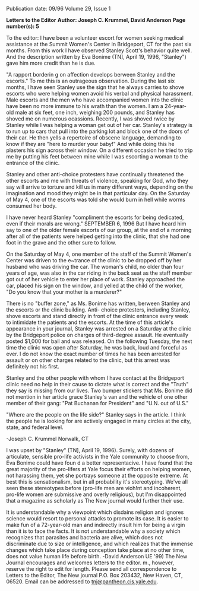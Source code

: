 Publication date: 09/96
Volume 29, Issue 1

**Letters to the Editor**
**Author: Joseph C. Krummel, David Anderson**
**Page number(s): 5**

To the editor: 
I have been a volunteer escort for 
women seeking medical assistance at the 
Summit Women's Center in Bridgeport, 
CT for the past six months. From this 
work I have observed Stanley Scott's 
behavior quite well. And the description 
written by Eva Bonime (TN], April 19, 
1996, "Stanley") gave him more credit 
than he is due. 

"A rapport borderin g on affection 
develops berween Stanley and the escorts." 
To me this is an outrageous observation. 
During the last six months, I have seen 
Stanley use the sign that he always carries 
to shove escorts who were helping women 
avoid his verbal and physical harassment. 
Male escorts and the men who have 
accompanied women into the clinic have 
been no more immune to his wrath than 
the women. I am a 24-year-old male at six 
feet, one inch, weighing 200 pounds, and 
Stanley has shoved me on numerous 
ocassions. Recently, I was shoved rwice by 
Stanley while I was helping a woman get 
out of her car. Stanley's strategy is to run 
up to cars that pull into the parking lot 
and block one of the doors of their car. 
He then yells a repertoire of obscene 
language, demanding to know if they are 
"here to murder your baby!" And while 
doing this he plasters his sign across their 
window. On a different occasion he tried 
to trip me by putting his feet between 
mine while I was escorting a woman to 
the entrance of the clinic. 

Stanley and other anti-choice 
protesters have continually threatened the 
other escorts and me with threats of 
violence, speaking for God, who they say 
will arrive to torture and kill us in many 
different ways, depending on the 
imagination and mood they might be in 
that particular day. On the Saturday of 
May 4, one of the escorts was told she 
would burn in hell while worms 
consumed her body. 

I 
have 
never 
heard 
Stanley 
"compliment the escorts for being 
dedicated, even if their morals are wrong." 
SEPTEMBER 6, 1996 
But I have heard him say to one of the 
older female escorts of our group, at the 
end of a morning after all of the patients 
were helped getting into the clinic, that 
she had one foot in the grave and the 
other sure to follow. 

On the Saturday of May 4, one 
member of the staff of the Summit 
Women's Center was driven to the 
e~trance of the clinic to be dropped off 
by her husband who was driving the car. 
The woman's child, no older than four 
years of age, was also in the car riding in 
the back seat as the staff member got out 
of her vehicle to enter her place of work. 
Stanley approached the car, placed his 
sign on the window, and yelled at the 
child of the worker, "Do you know that 
your mother is a murderer?" 

There is no "buffer zone," as Ms. 
Bonime has written, berween Stanley and 
the escorts or the clinic building. Anti-
choice protesters, including Stanley, shove 
escorts and stand directly in front of the 
clinic entrance every week to intimidate 
the patients and the escorts. At the time 
of this article's appearance in your 
journal, Stanley was arrested on a 
Saturday at the clinic by the Bridgeport 
police on charges of third-degree assault. 
He eventually posted $1,000 for bail and 
was released. On the following Tuesday, 
the next time the clinic was open after 
Saturday, he was back, loud and forceful 
as ever. I do not know the exact number 
of times he has been arrested for assault 
or on other charges related to the clinic, 
but this arrest was definitely not his first. 

Stanley and the other people with 
whom I have contact at the Bridgeport 
clinic need no help in their cause to 
dictate what is correct and the "Truth" 
they say is missing from our lives. Two 
bumper stickers that Ms. Bonime did not 
mention in her article grace Stanley's van 
and the vehicle of one other member of 
their gang: "Pat Buchanan for President" 
and "U.N. out of U.S." 

"Where are the people on the life 
side?" Stanley says in the article. I think 
the people he is looking for are actively 
engaged in many circles at the city, state, 
and federal level. 

-Joseph C. Krummel 
Norwalk, CT 

I was upset by "Stanley" (TN], April 
19, 1996). Surely, with dozens of 
articulate, sensible pro-life activists in the 
Yale community to choose from, Eva 
Bonime could have foun d a better 
representacive. I have found that the great 
majority of the pro-lifers at Yale focus 
their efforts on helping women, not 
harassing them, yet she portrays someone 
at the opposite extreme. At best this is 
sensationalism, but in all probability it's 
stereotyping. We've all seen these 
stereotypes before (pro-life men are 
vioh!nt and incoherent, pro-life women 
are submissive and overly religious), but 
I'm disappointed that a magazine as 
scholarly as The New journal would 
further their use. 

It is understandable why a viewpoint 
which disdains religion and ignores 
science would resort to personal attacks 
to promote its case. It is easier to make 
fun of a 72-year-old man and indirectly 
insult him for being a virgin than it is to 
face the facts. It is not understandable 
why a society which recognizes that 
parasites and bacteria are alive, which 
does not discriminate due to size or 
intelligence, and which realizes that the 
immense changes which take place during 
conception take place at no other time, 
does not value human life before birth. 
-David Anderson UE '99) 
The New Journal encourages and welcomes 
letters to the editor. m., however, reserve the 
right to edit for length. Please send all 
correspondence to Letters to the Editor, The 
New journal P.O. Box 203432, New 
Haven, CT, 06520. Email can be addressed 
to tnj@pantheon.cis.yale.edu.